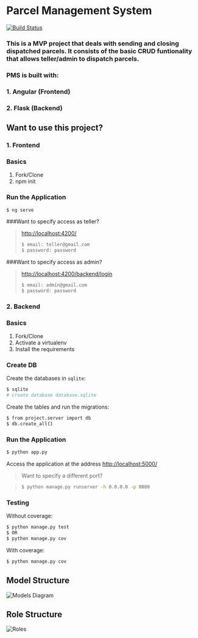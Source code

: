 # Parcel Management System
[![Build Status](https://app.travis-ci.com/blvck-code/parcel-management-system-backend.svg?branch=master)](https://app.travis-ci.com/blvck-code/parcel-management-system-backend)
### This is a MVP project that deals with sending and closing dispatched parcels. It consists of the basic CRUD funtionality that allows teller/admin to dispatch parcels. 

### PMS is built with:
### 1. Angular (Frontend)
### 2. Flask (Backend)

## Want to use this project?

### 1. Frontend
### Basics

1. Fork/Clone
1. npm init

### Run the Application

```sh
$ ng serve
```

###Want to specify access as teller?

> [http://localhost:4200/](http://localhost:4200/)
> ```sh
> $ email: teller@gmail.com
> $ password: password
> ```

###Want to specify access as admin?

> [http://localhost:4200/backend/login](http://localhost:4200/backend/login)
> ```sh
> $ email: admin@gmail.com
> $ password: password
> ```
### 2. Backend
### Basics

1. Fork/Clone
1. Activate a virtualenv
1. Install the requirements

### Create DB

Create the databases in `sqlite`:

```sh
$ sqlite
# create database database.sqlite
```

Create the tables and run the migrations:

```sh
$ from project.server import db
$ db.create_all()
```

### Run the Application

```sh
$ python app.py
```

Access the application at the address [http://localhost:5000/](http://localhost:5000/)

> Want to specify a different port?

> ```sh
> $ python manage.py runserver -h 0.0.0.0 -p 8080
> ```

### Testing

Without coverage:

```sh
$ python manage.py test
$ OR
$ python manage.py cov
```

With coverage:

```sh
$ python manage.py cov
```
## Model Structure
![Models Diagram](https://user-images.githubusercontent.com/53207394/125304487-4fb60480-e336-11eb-8d44-7d91d500173b.jpg)

## Role Structure
![Roles](https://user-images.githubusercontent.com/53207394/125304589-652b2e80-e336-11eb-85ea-12d773aa5bd9.jpg)
